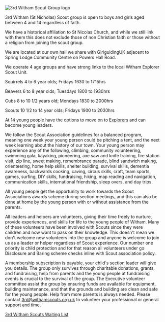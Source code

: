 <picture>
<source srcset="./img/logo/3rd-witham.webp" type="image/webp">
<source srcset="./img/logo/3rd-witham.png" type="image/png">
<img src="./img/logo/3rd-witham.png" class="img-fluid logo-img" alt="3rd Witham Scout Group logo" loading="lazy">
</picture>
<div class="row">
<div class="col-sm-12">
<p>3rd Witham (St Nicholas) Scout group is open to boys and girls aged between 4 and 14 regardless of faith.</p>
<p>We have a historical affiliation to St Nicolas Church, and while we still link with them this does not exclude those of non Christian faith or those without a religion from joining the scout group.</p>
<p>We are located at our own hall we share with GirlguidingUK adjacent to Spring Lodge Community Centre on Powers Hall Road.</p>
<p>We operate 4 age groups and have strong links to the local Witham Explorer Scout Unit.</p>
<p>Squirrels 4 to 6 year olds; Fridays 1630 to 1715hrs</p>
<p>Beavers 6 to 8 year olds; Tuesdays 1800 to 1930hrs</p>
<p>Cubs 8 to 10 1/2 years old; Mondays 1830 to 2000hrs</p>
<p>Scouts 10 1/2 to 14 year olds; Fridays 1900 to 2030hrs</p>
<p>At 14 young people have the options to move on to <a href="explorers" data-navigo="true">Explorers</a> and can become young leaders.</p>
<p>We follow the Scout Association guidelines for a balanced program, meaning one week your young person could be pitching a tent, and the next week learning about the history of our town. Your young person may experience any of the
following, climbing, community volunteering, swimming gala, kayaking, pioneering, axe saw and knife training, fire station visit, zip line, sweet making, remembrance parade, blind sandwich making, orienteering, home help skills, shelter
building, survival skills, dementia awareness, backwards cooking, caving, circus skills, craft, team sports, games, surfing, DIY skills, fundraising, hiking, map reading and navigation, communication skills, international friendship,
sleep overs, and day trips.</p>
<p>All young people get the opportunity to work towards the Scout Associations awards scheme during section meetings, and this can also be done at home by the young person with or without assistance from the parents.</p>
<p>All leaders and helpers are volunteers, giving their time freely to nurture, provide experiences, and skills for life to the young people of Witham. Many of these volunteers have been involved with Scouts since they were children and
now want to pass on their knowledge. This doesn't mean we don't welcome new volunteers into the group and anyone is welcome to join us as a leader or helper regardless of Scout experience. Our number one priority is child protection and
for that reason all volunteers under go Disclosure and Baring scheme checks inline with Scout association policy.</p>
<p>A membership subscription is payable, your child's section leader will give you details.
The group only survives through charitable donations, grants, and fundraising, help from parents and the young people at fundraising events is crucial to the survival of the group. The Executive volunteer committee assist the group by
ensuring funds are available for equipment, building maintenance, and that the grounds and building are clean and safe for the young people. Help from more parents is always needed. Please contact <a
href="mailto:3rd@withamscouts.org.uk">3rd@withamscouts.org.uk</a> to volunteer
your professional or general support and time.</p>
<a href="https://withamscouts.org.uk/3rd-waiting-list" class="btn btn-primary my-3">3rd Witham Scouts Waiting List</a>
</div>
</div>
